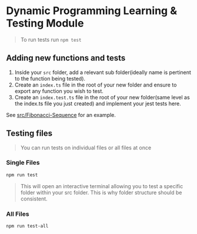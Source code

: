# Dynamic Programming Learning & Testing Module

> To run tests run `npm test`

## Adding new functions and tests

1. Inside your `src` folder, add a relevant sub folder(ideally name is pertinent to the function being tested).
2. Create an `index.ts` file in the root of your new folder and ensure to export any function you wish to test.
3. Create an `index.test.ts` file in the root of your new folder(same level as the index.ts file you just created) and implement your jest tests here.

See [src/Fibonacci-Sequence](src/Fibonacci-Sequence) for an example.

## Testing files

> You can run tests on individual files or all files at once

### Single Files

```bash
npm run test
```

> This will open an interactive terminal allowing you to test a specific folder within your src folder. This is why folder structure should be consistent.

### All Files

```bash
npm run test-all
```
